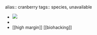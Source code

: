 alias:: cranberry
tags:: species, unavailable

- ![](https://peach-geographical-bat-397.mypinata.cloud/ipfs/QmR4ViyvrjG6ciwniSbr6thnW9bozHqn6owfHVLf1LTifd)
-
- [[high margin]] [[biohacking]]